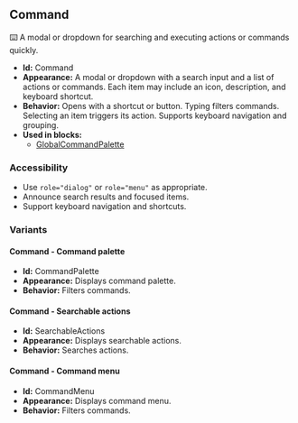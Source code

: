 ## Command
⌨️ A modal or dropdown for searching and executing actions or commands quickly.
- **Id:** Command
- **Appearance:** A modal or dropdown with a search input and a list of actions or commands. Each item may include an icon, description, and keyboard shortcut.
- **Behavior:** Opens with a shortcut or button. Typing filters commands. Selecting an item triggers its action. Supports keyboard navigation and grouping.
- **Used in blocks:**
  - [GlobalCommandPalette](../blocks/GlobalCommandPalette.md)
### Accessibility
- Use `role="dialog"` or `role="menu"` as appropriate.
- Announce search results and focused items.
- Support keyboard navigation and shortcuts.

### Variants
#### Command - **Command palette**
- **Id:** CommandPalette
- **Appearance:** Displays command palette.
- **Behavior:** Filters commands.
#### Command - **Searchable actions**
- **Id:** SearchableActions
- **Appearance:** Displays searchable actions.
- **Behavior:** Searches actions.
#### Command - **Command menu**
- **Id:** CommandMenu
- **Appearance:** Displays command menu.
- **Behavior:** Filters commands.
